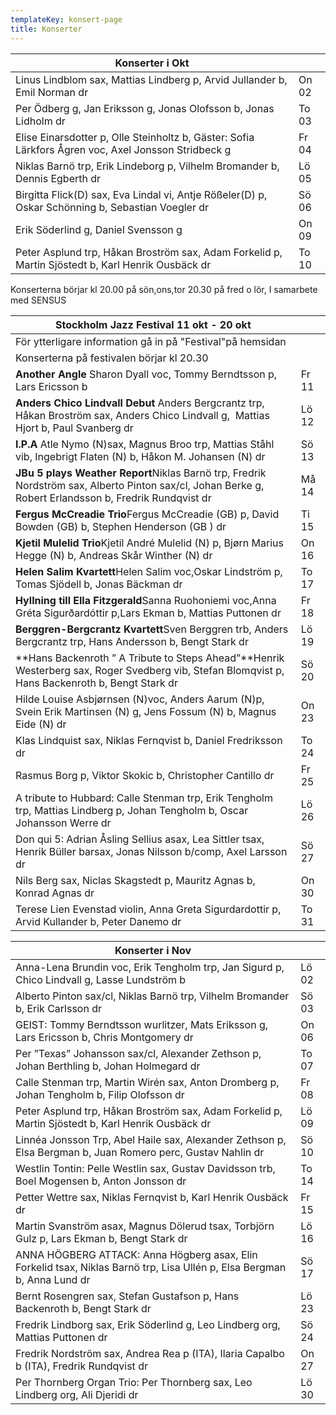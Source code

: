 ```yaml
---
templateKey: konsert-page
title: Konserter
---
```


| Konserter i Okt                                                                                   |       |
| ------------------------------------------------------------------------------------------------- | ----- |
| Linus Lindblom sax, Mattias Lindberg p, Arvid Jullander b, Emil Norman dr                         | On 02 |
| Per Ödberg g, Jan Eriksson g, Jonas Olofsson b, Jonas Lidholm dr                                  | To 03 |
| Elise Einarsdotter p, Olle Steinholtz b, Gäster: Sofia Lärkfors Ågren voc, Axel Jonsson Stridbeck g                                                   | Fr 04    |
| Niklas Barnö trp, Erik Lindeborg p, Vilhelm Bromander b, Dennis Egberth dr                        | Lö 05 |
| Birgitta Flick(D) sax, Eva Lindal vi, Antje Rößeler(D) p, Oskar Schönning b, Sebastian Voegler dr   | Sö 06 |
| Erik Söderlind g, Daniel Svensson g                                                               | On 09 |
| Peter Asplund trp, Håkan Broström sax, Adam Forkelid p, Martin Sjöstedt b, Karl Henrik Ousbäck dr | To 10 |

Konserterna börjar kl 20.00 på sön,ons,tor                                                                                                                               20.30 på fred o lör, I samarbete med SENSUS

| Stockholm Jazz Festival 11 okt - 20 okt                                                                                                                |                                           |
| ------------------------------------------------------------------------------------------------------------------------------------------------------ | ----------------------------------------- |
| För ytterligare information gå in på "Festival"på hemsidan|                                                                                             
| Konserterna på festivalen börjar kl 20.30 |
| **Another Angle** Sharon Dyall voc, Tommy Berndtsson p, Lars Ericsson b                                                                                | Fr 11                                     |
| **Anders Chico Lindvall Debut** Anders Bergcrantz trp, Håkan Broström sax, Anders Chico Lindvall g,  Mattias Hjort b, Paul Svanberg dr                 | Lö 12                                     |
| **I.P.A** Atle Nymo (N)sax, Magnus Broo trp, Mattias Ståhl vib, Ingebrigt Flaten (N) b, Håkon M. Johansen (N) dr                                       | Sö 13                                     |
| **JBu 5 plays Weather Report**Niklas Barnö trp, Fredrik Nordström sax, Alberto Pinton sax/cl, Johan Berke g, Robert Erlandsson b, Fredrik Rundqvist dr | Må 14                                     |
| **Fergus McCreadie Trio**Fergus McCreadie (GB) p, David Bowden (GB) b, Stephen Henderson (GB ) dr                                                      | Ti 15                                     |
| **Kjetil Mulelid Trio**Kjetil André Mulelid (N) p, Bjørn Marius Hegge (N) b, Andreas Skår Winther (N) dr                                               | On 16                                     |
| **Helen Salim Kvartett**Helen Salim voc,Oskar Lindström p, Tomas Sjödell b, Jonas Bäckman dr                                                           | To 17                                     |
| **Hyllning till Ella Fitzgerald**Sanna Ruohoniemi voc,Anna Gréta Sigurðardóttir p,Lars Ekman b, Mattias Puttonen dr                                    | Fr 18                                     |
| **Berggren-Bergcrantz Kvartett**Sven Berggren trb, Anders Bergcrantz trp, Hans Andersson b, Bengt Stark dr                                             | Lö 19                                     |
| **Hans Backenroth ” A Tribute to Steps Ahead”**Henrik Westerberg sax, Roger Svedberg vib, Stefan Blomqvist p, Hans Backenroth b, Bengt Stark dr        | Sö 20|                                     
|Hilde Louise Asbjørnsen (N)voc, Anders Aarum (N)p, Svein Erik Martinsen (N) g, Jens Fossum (N) b, Magnus Eide (N) dr| On 23|                                     
|Klas Lindquist sax, Niklas Fernqvist b, Daniel Fredriksson dr |To 24|
|Rasmus Borg p, Viktor Skokic b, Christopher Cantillo dr| Fr 25 |
|A tribute to Hubbard: Calle Stenman trp, Erik Tengholm trp, Mattias Lindberg p, Johan Tengholm b, Oscar Johansson Werre dr|Lö 26| 
|Don qui 5: Adrian Åsling Sellius asax, Lea Sittler tsax, Henrik Büller barsax, Jonas Nilsson b/comp, Axel Larsson dr |Sö 27|
|Nils Berg sax, Niclas Skagstedt p, Mauritz Agnas b, Konrad Agnas dr| On 30|
|Terese Lien Evenstad violin, Anna Greta Sigurdardottir p, Arvid Kullander b, Peter Danemo dr|To 31|

| Konserter i Nov                                                                                   |       |
| ------------------------------------------------------------------------------------------------- | ----- |
|Anna-Lena Brundin voc, Erik Tengholm trp, Jan Sigurd p, Chico Lindvall g, Lasse Lundström b |Lö 02 |
|Alberto Pinton sax/cl, Niklas Barnö trp, Vilhelm Bromander b, Erik Carlsson dr|Sö 03|
|GEIST: Tommy Berndtsson wurlitzer, Mats Eriksson g, Lars Ericsson b, Chris Montgomery dr|On 06|
|Per ”Texas” Johansson sax/cl, Alexander Zethson p, Johan Berthling b, Johan Holmegard dr|To 07|
|Calle Stenman trp, Martin Wirén sax, Anton Dromberg p, Johan Tengholm b, Filip Olofsson dr |Fr 08 |
|Peter Asplund trp, Håkan Broström sax, Adam Forkelid p, Martin Sjöstedt b, Karl Henrik Ousbäck dr|Lö 09|
| Linnéa Jonsson Trp, Abel Haile sax, Alexander Zethson p, Elsa Bergman b, Juan Romero perc, Gustav Nahlin dr|Sö 10
|Westlin Tontin: Pelle Westlin sax, Gustav Davidsson trb, Boel Mogensen b, Anton Jonsson dr| To 14|
|Petter Wettre sax, Niklas Fernqvist b, Karl Henrik Ousbäck dr|Fr 15|
|Martin Svanström asax, Magnus Dölerud tsax, Torbjörn Gulz p, Lars Ekman b, Bengt Stark dr|Lö 16|
|ANNA HÖGBERG ATTACK: Anna Högberg asax, Elin Forkelid tsax, Niklas Barnö trp, Lisa Ullén p, Elsa Bergman b, Anna Lund dr|Sö 17|
|Bernt Rosengren sax, Stefan Gustafson p, Hans Backenroth b, Bengt Stark dr|Lö 23|
|Fredrik Lindborg sax, Erik Söderlind g, Leo Lindberg org, Mattias Puttonen dr|Sö 24|
|Fredrik Nordström sax, Andrea Rea p (ITA), Ilaria Capalbo b (ITA), Fredrik Rundqvist dr|On 27|
|Per Thornberg Organ Trio: Per Thornberg sax, Leo Lindberg org, Ali Djeridi dr|Lö 30|	  
  





                                                                                 
